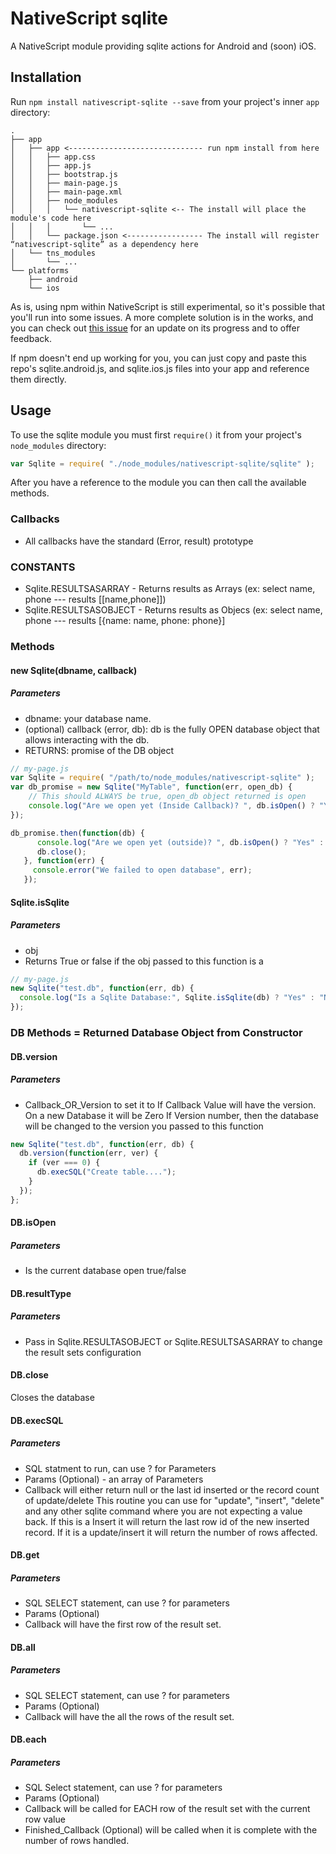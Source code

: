 # NativeScript sqlite

A NativeScript module providing sqlite actions for Android and (soon) iOS.

## Installation

Run `npm install nativescript-sqlite --save` from your project's inner `app` directory:

```
.
├── app
│   ├── app <------------------------------ run npm install from here
│   │   ├── app.css
│   │   ├── app.js
│   │   ├── bootstrap.js
│   │   ├── main-page.js
│   │   ├── main-page.xml
│   │   ├── node_modules
│   │   │   └── nativescript-sqlite <-- The install will place the module's code here
│   │   │       └── ...
│   │   └── package.json <----------------- The install will register “nativescript-sqlite” as a dependency here
│   └── tns_modules
│       └── ...
└── platforms
    ├── android
    └── ios
```

As is, using npm within NativeScript is still experimental, so it's possible that you'll run into some issues. A more complete solution is in the works, and you can check out [this issue](https://github.com/NativeScript/nativescript-cli/issues/362) for an update on its progress and to offer feedback.

If npm doesn't end up working for you, you can just copy and paste this repo's sqlite.android.js, and sqlite.ios.js files into your app and reference them directly.

## Usage

To use the sqlite module you must first `require()` it from your project's `node_modules` directory:

```js
var Sqlite = require( "./node_modules/nativescript-sqlite/sqlite" );
```

After you have a reference to the module you can then call the available methods.

### Callbacks
* All callbacks have the standard (Error, result) prototype

### CONSTANTS
* Sqlite.RESULTSASARRAY - Returns results as Arrays (ex: select name, phone --- results  [[name,phone]]) 
* Sqlite.RESULTSASOBJECT - Returns results as Objecs (ex: select name, phone --- results [{name: name, phone: phone}]
 
### Methods
#### new Sqlite(dbname, callback)
##### Parameters
* dbname: your database name.  
* (optional) callback (error, db): db is the fully OPEN database object that allows interacting with the db.
* RETURNS: promise of the DB object
 

```js
// my-page.js
var Sqlite = require( "/path/to/node_modules/nativescript-sqlite" );
var db_promise = new Sqlite("MyTable", function(err, open_db) {
    // This should ALWAYS be true, open_db object returned is open
    console.log("Are we open yet (Inside Callback)? ", db.isOpen() ? "Yes" : "No");
});

db_promise.then(function(db) {
      console.log("Are we open yet (outside)? ", db.isOpen() ? "Yes" : "No");
      db.close();
   }, function(err) {
     console.error("We failed to open database", err);
   });
```

#### Sqlite.isSqlite
##### Parameters
* obj
* Returns True or false if the obj passed to this function is a 


```js
// my-page.js
new Sqlite("test.db", function(err, db) {
  console.log("Is a Sqlite Database:", Sqlite.isSqlite(db) ? "Yes" : "No);
});
```

### DB Methods = Returned Database Object from Constructor
#### DB.version
##### Parameters
* Callback_OR_Version to set it to
If Callback Value will have the version.  On a new Database it will be Zero
If Version number, then the database will be changed to the version you passed to this function

```js
new Sqlite("test.db", function(err, db) {
  db.version(function(err, ver) {
    if (ver === 0) {
      db.execSQL("Create table....");
    }
  });
};
```

#### DB.isOpen
##### Parameters
* Is the current database open true/false


#### DB.resultType
##### Parameters
* Pass in Sqlite.RESULTASOBJECT or Sqlite.RESULTSASARRAY to change the result sets configuration

#### DB.close
Closes the database

#### DB.execSQL
##### Parameters
* SQL statment to run, can use ? for Parameters
* Params (Optional) - an array of Parameters
* Callback will either return null or the last id inserted or the record count of update/delete
This routine you can use for "update", "insert", "delete" and any other sqlite command where you are not expecting a value back.
If this is a Insert it will return the last row id of the new inserted record.  If it is a update/insert it will return the number of rows affected. 

#### DB.get
##### Parameters
* SQL SELECT statement, can use ? for parameters
* Params (Optional)
* Callback will have the first row of the result set.


#### DB.all
##### Parameters
* SQL SELECT statement, can use ? for parameters
* Params (Optional)
* Callback will have the all the rows of the result set.

#### DB.each
##### Parameters
* SQL Select statement, can use ? for parameters
* Params (Optional)
* Callback will be called for EACH row of the result set with the current row value
* Finished_Callback (Optional) will be called when it is complete with the number of rows handled.


